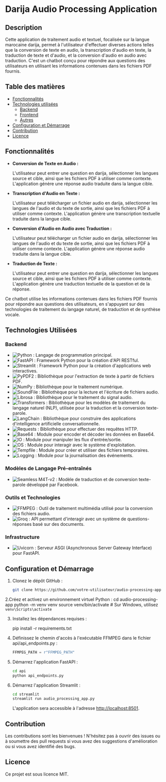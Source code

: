 # Darija Audio Processing Application

## Description

Cette application de traitement audio et textuel, focalisée sur la langue marocaine darija, permet à l'utilisateur d'effectuer diverses actions telles que la conversion de texte en audio, la transcription d'audio en texte, la traduction de texte et d'audio, et la conversion d'audio en audio avec traduction. C'est un chatbot conçu pour répondre aux questions des utilisateurs en utilisant les informations contenues dans les fichiers PDF fournis.

## Table des matières

- [Fonctionnalités](#fonctionnalités)
- [Technologies utilisées](#technologies-utilisées)
  - [Backend](#backend)
  - [Frontend](#frontend)
  - [Autres](#autres)
- [Configuration et Démarrage](#configuration-et-démarrage)
- [Contribution](#contribution)
- [Licence](#licence)

## Fonctionnalités

- **Conversion de Texte en Audio :**

  L'utilisateur peut entrer une question en darija, sélectionner les langues source et cible, ainsi que les fichiers PDF à utiliser comme contexte. L'application génère une réponse audio traduite dans la langue cible.

- **Transcription d'Audio en Texte :**

  L'utilisateur peut télécharger un fichier audio en darija, sélectionner les langues de l'audio et du texte de sortie, ainsi que les fichiers PDF à utiliser comme contexte. L'application génère une transcription textuelle traduite dans la langue cible.

- **Conversion d'Audio en Audio avec Traduction :**

  L'utilisateur peut télécharger un fichier audio en darija, sélectionner les langues de l'audio et du texte de sortie, ainsi que les fichiers PDF à utiliser comme contexte. L'application génère une réponse audio traduite dans la langue cible.

- **Traduction de Texte :**

  L'utilisateur peut entrer une question en darija, sélectionner les langues source et cible, ainsi que les fichiers PDF à utiliser comme contexte. L'application génère une traduction textuelle de la question et de la réponse.

Ce chatbot utilise les informations contenues dans les fichiers PDF fournis pour répondre aux questions des utilisateurs, en s'appuyant sur des technologies de traitement du langage naturel, de traduction et de synthèse vocale.

## Technologies Utilisées

### Backend

- ![Python](https://img.shields.io/badge/python-3670A0?style=for-the-badge&logo=python&logoColor=ffdd54) : Langage de programmation principal.
- ![FastAPI](https://img.shields.io/badge/FastAPI-009688?style=for-the-badge&logo=fastapi&logoColor=white) : Framework Python pour la création d'API RESTful.
- ![Streamlit](https://img.shields.io/badge/Streamlit-FF4B4B?style=for-the-badge&logo=streamlit&logoColor=white) : Framework Python pour la création d'applications web interactives.
- ![PyPDF2](https://img.shields.io/badge/PyPDF2-FFD43B?style=for-the-badge&logo=python&logoColor=blue) : Bibliothèque pour l'extraction de texte à partir de fichiers PDF.
- ![NumPy](https://img.shields.io/badge/NumPy-013243?style=for-the-badge&logo=numpy&logoColor=white) : Bibliothèque pour le traitement numérique.
- ![SoundFile](https://img.shields.io/badge/SoundFile-008080?style=for-the-badge&logo=soundfile&logoColor=white) : Bibliothèque pour la lecture et l'écriture de fichiers audio.
- ![Librosa](https://img.shields.io/badge/Librosa-1F77B4?style=for-the-badge&logo=librosa&logoColor=white) : Bibliothèque pour le traitement du signal audio.
- ![Transformers](https://img.shields.io/badge/Transformers-FF9900?style=for-the-badge&logo=transformers&logoColor=white) : Bibliothèque pour les modèles de traitement du langage naturel (NLP), utilisée pour la traduction et la conversion texte-parole.
- ![LangChain](https://img.shields.io/badge/LangChain-00BFFF?style=for-the-badge&logo=langchain&logoColor=white) : Bibliothèque pour construire des applications d'intelligence artificielle conversationnelle.
- ![Requests](https://img.shields.io/badge/Requests-FF5733?style=for-the-badge&logo=requests&logoColor=white) : Bibliothèque pour effectuer des requêtes HTTP.
- ![Base64](https://img.shields.io/badge/Base64-9B59B6?style=for-the-badge&logo=base64&logoColor=white) : Module pour encoder et décoder les données en Base64.
- ![IO](https://img.shields.io/badge/IO-34495E?style=for-the-badge&logo=io&logoColor=white) : Module pour manipuler les flux d'entrée/sortie.
- ![OS](https://img.shields.io/badge/OS-2ECC71?style=for-the-badge&logo=os&logoColor=white) : Module pour interagir avec le système d'exploitation.
- ![Tempfile](https://img.shields.io/badge/Tempfile-7D3C5C?style=for-the-badge&logo=tempfile&logoColor=white) : Module pour créer et utiliser des fichiers temporaires.
- ![Logging](https://img.shields.io/badge/Logging-DC7633?style=for-the-badge&logo=logging&logoColor=white) : Module pour la journalisation des événements.

### Modèles de Langage Pré-entraînés

- ![Seamless M4T-v2](https://img.shields.io/badge/Seamless%20M4T-v2-9C27B0?style=for-the-badge&logo=facebook&logoColor=white) : Modèle de traduction et de conversion texte-parole développé par Facebook.

### Outils et Technologies

- ![FFMPEG](https://img.shields.io/badge/FFMPEG-007808?style=for-the-badge&logo=ffmpeg&logoColor=white) : Outil de traitement multimédia utilisé pour la conversion des fichiers audio.
- ![Groq](https://img.shields.io/badge/Groq-FF5722?style=for-the-badge&logo=groq&logoColor=white) : API permettant d'interagir avec un système de questions-réponses basé sur des documents.

### Infrastructure

- ![Uvicorn](https://img.shields.io/badge/Uvicorn-6C63FF?style=for-the-badge&logo=uvicorn&logoColor=white) : Serveur ASGI (Asynchronous Server Gateway Interface) pour FastAPI.



## Configuration et Démarrage

1. Clonez le dépôt GitHub :
   ```bash
   git clone https://github.com/votre-utilisateur/audio-processing-app.git

2.Créez et activez un environnement virtuel Python :
cd audio-processing-app
python -m venv venv
source venv/bin/activate  # Sur Windows, utilisez `venv\Scripts\activate`

3. Installez les dépendances requises  :

    pip install -r requirements.txt


4. Définissez le chemin d'accès à l'exécutable FFMPEG dans le fichier api/api_endpoints.py  :

    ```python
    FFMPEG_PATH = r"FFMPEG_PATH"
    ```

5. Démarrez l'application FastAPI :

    ```bash
    cd api
    python api_endpoints.py
    ```

6. Démarrez l'application Streamlit :

    ```bash
    cd streamlit
    streamlit run audio_processing_app.py
    ```

    L'application sera accessible à l'adresse [http://localhost:8501](http://localhost:8501).

## Contribution

Les contributions sont les bienvenues ! N'hésitez pas à ouvrir des issues ou à soumettre des pull requests si vous avez des suggestions d'amélioration ou si vous avez identifié des bugs.

## Licence

Ce projet est sous licence MIT.
